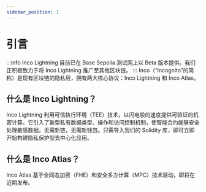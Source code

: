```yaml
---
sidebar_position: 1
---
```


# 引言
:::info
Inco Lightning 目前已在 Base Sepolia 测试网上以 Beta 版本提供。我们正积极致力于将 Inco Lightning 推广至其他区块链。
:::
Inco（“incognito”的简称）是现有区块链的隐私层，拥有两大核心协议：Inco Lightning 和 Inco Atlas。
## 什么是 Inco Lightning？
Inco Lightning 利用可信执行环境（TEE）技术，以闪电般的速度提供可验证的机密计算。它引入了新型私有数据类型、操作和访问控制机制，使智能合约能够安全处理敏感数据。无需新链，无需新钱包。只需导入我们的 Solidity 库，即可立即开始构建隐私保护型去中心化应用。
## 什么是 Inco Atlas？
Inco Atlas 基于全同态加密（FHE）和安全多方计算（MPC）技术驱动，即将在近期发布。